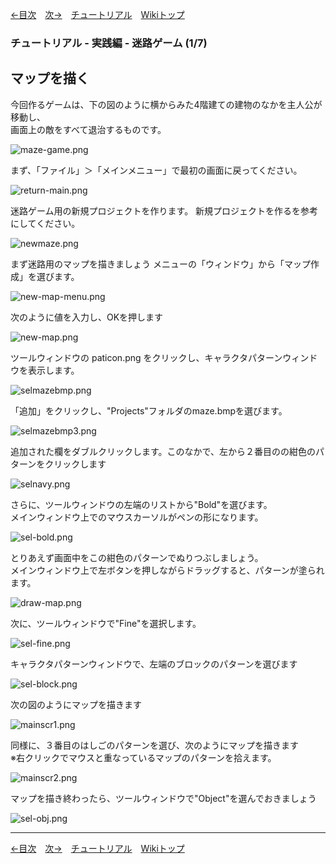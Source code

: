 
[←目次](./tutorial.md)&emsp;[次→](./tr-maze02.md)&emsp;[チュートリアル](./tutorial.md)&emsp;[Wikiトップ](./)

<title>チュートリアル - 実践編 - 迷路ゲーム (1/7) - マップを描く</title>

### チュートリアル - 実践編 - 迷路ゲーム (1/7)
## マップを描く

今回作るゲームは、下の図のように横からみた4階建ての建物のなかを主人公が移動し、  
画面上の敵をすべて退治するものです。

![maze-game.png](./img/maze-game.png)

まず、「ファイル」＞「メインメニュー」で最初の画面に戻ってください。

![return-main.png](./img/return-main.png)

迷路ゲーム用の新規プロジェクトを作ります。 新規プロジェクトを作るを参考にしてください。

![newmaze.png](./img/newmaze.png)

まず迷路用のマップを描きましょう メニューの「ウィンドウ」から「マップ作成」を選びます。

![new-map-menu.png](./img/new-map-menu.png)

次のように値を入力し、OKを押します

![new-map.png](./img/new-map.png)

ツールウィンドウの paticon.png をクリックし、キャラクタパターンウィンドウを表示します。

![selmazebmp.png](./img/selmazebmp.png)

「追加」をクリックし、"Projects"フォルダのmaze.bmpを選びます。

![selmazebmp3.png](./img/selmazebmp3.png)

追加された欄をダブルクリックします。このなかで、左から２番目のの紺色のパターンをクリックします

![selnavy.png](./img/selnavy.png)

さらに、ツールウィンドウの左端のリストから"Bold"を選びます。  
メインウィンドウ上でのマウスカーソルがペンの形になります。

![sel-bold.png](./img/sel-bold.png)

とりあえず画面中をこの紺色のパターンでぬりつぶしましょう。  
メインウィンドウ上で左ボタンを押しながらドラッグすると、パターンが塗られます。

![draw-map.png](./img/draw-map.png)

次に、ツールウィンドウで"Fine"を選択します。

![sel-fine.png](./img/sel-fine.png)

キャラクタパターンウィンドウで、左端のブロックのパターンを選びます

![sel-block.png](./img/sel-block.png)

次の図のようにマップを描きます

![mainscr1.png](./img/mainscr1.png)

同様に、３番目のはしごのパターンを選び、次のようにマップを描きます  
※右クリックでマウスと重なっているマップのパターンを拾えます。

![mainscr2.png](./img/mainscr2.png)

マップを描き終わったら、ツールウィンドウで"Object"を選んでおきましょう

![sel-obj.png](./img/sel-obj.png)

***

[←目次](./tutorial.md)&emsp;[次→](./tr-maze02.md)&emsp;[チュートリアル](./tutorial.md)&emsp;[Wikiトップ](./)
